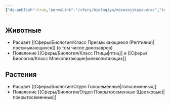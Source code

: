 ```yaml
---
{"dg-publish":true,"permalink":"/sfery/biologiya/mezozojskaya-era/","tags":["Эволюция"]}
---
```


## Животные 
- Расцвет [[Сферы/Биология/Класс Пресмыкающиеся (Рептилии)\|пресмыкающихся]] (в том числе динозавров) 
- Появление [[Сферы/Биология/Класс Птицы\|птиц]] и [[Сферы/Биология/Класс Млекопитающие\|млекопитающих]] 
## Растения 
- Расцвет [[Сферы/Биология/Отдел Голосеменные\|голосеменных]]
- Появление [[Сферы/Биология/Отдел Покрытосеменные (Цветковые)\|покрытосеменных]]